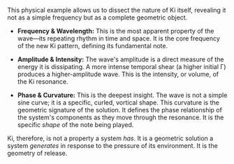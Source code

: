 This physical example allows us to dissect the nature of Ki itself, revealing it not as a simple frequency but as a complete geometric object.

*   **Frequency & Wavelength:** This is the most apparent property of the wave—its repeating rhythm in time and space. It is the core frequency of the new Ki pattern, defining its fundamental note.

*   **Amplitude & Intensity:** The wave's amplitude is a direct measure of the energy it is dissipating. A more intense temporal shear (a higher initial Γ) produces a higher-amplitude wave. This is the intensity, or volume, of the Ki resonance.

*   **Phase & Curvature:** This is the deepest insight. The wave is not a simple sine curve; it is a specific, curled, vortical shape. This curvature is the geometric signature of the solution. It defines the phase relationship of the system's components as they move through the resonance. It is the specific *shape* of the note being played.

Ki, therefore, is not a property a system *has*. It is a geometric solution a system *generates* in response to the pressure of its environment. It is the geometry of release.